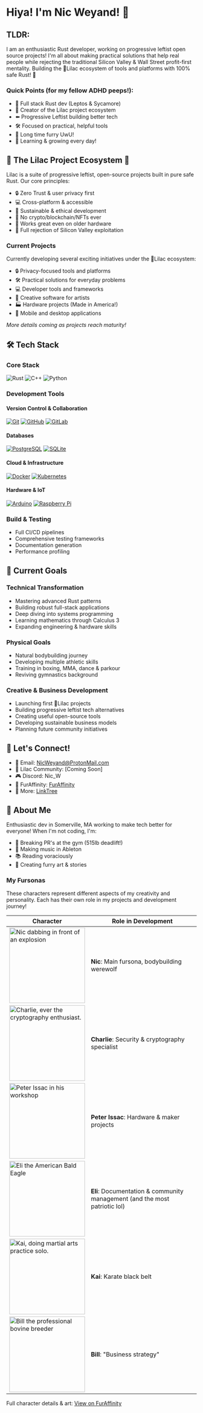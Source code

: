 # Hiya! I'm Nic Weyand! 👋

## TLDR:
I am an enthusiastic Rust developer, working on progressive leftist open source projects! I'm all about making practical solutions that help real people while rejecting the traditional Silicon Valley & Wall Street profit-first mentality. Building the 🪻Lilac ecosystem of tools and platforms with 100% safe Rust! 🦀

### Quick Points (for my fellow ADHD peeps!):
- 🦀 Full stack Rust dev (Leptos & Sycamore)
- 🪻 Creator of the Lilac project ecosystem
- ⬅️ Progressive Leftist building better tech
- 🛠️ Focused on practical, helpful tools
- 🐺 Long time furry UwU!
- 🧠 Learning & growing every day!

## 🪻 The Lilac Project Ecosystem 🪻

Lilac is a suite of progressive leftist, open-source projects built in pure safe Rust. Our core principles:
- 🔒 Zero Trust & user privacy first
- 💻 Cross-platform & accessible
- 🌱 Sustainable & ethical development
- 🚫 No crypto/blockchain/NFTs ever
- 💪 Works great even on older hardware
- 🌟 Full rejection of Silicon Valley exploitation

### Current Projects
Currently developing several exciting initiatives under the 🌸Lilac ecosystem:

- 🔒 Privacy-focused tools and platforms
- 🛠️ Practical solutions for everyday problems
- 💻 Developer tools and frameworks
- 🎨 Creative software for artists
- 🏭 Hardware projects (Made in America!)
- 📱 Mobile and desktop applications

*More details coming as projects reach maturity!*

## 🛠️ Tech Stack

### Core Stack
![Rust](https://img.shields.io/badge/rust-%23000000.svg?style=for-the-badge&logo=rust&logoColor=white)
![C++](https://img.shields.io/badge/c++-%2300599C.svg?style=for-the-badge&logo=c%2B%2B&logoColor=white)
![Python](https://img.shields.io/badge/python-3670A0?style=for-the-badge&logo=python&logoColor=ffdd54)

### Development Tools
#### Version Control & Collaboration
[![Git](https://img.shields.io/badge/Git-F05032?style=for-the-badge&logo=git&logoColor=white)](https://git-scm.com/)
[![GitHub](https://img.shields.io/badge/GitHub-181717?style=for-the-badge&logo=github&logoColor=white)](https://github.com/)
[![GitLab](https://img.shields.io/badge/GitLab-FCA121?style=for-the-badge&logo=gitlab&logoColor=white)](https://about.gitlab.com/)

#### Databases
[![PostgreSQL](https://img.shields.io/badge/PostgreSQL-336791?style=for-the-badge&logo=postgresql&logoColor=white)](https://www.postgresql.org/)
[![SQLite](https://img.shields.io/badge/SQLite-003B57?style=for-the-badge&logo=sqlite&logoColor=white)](https://www.sqlite.org/)

#### Cloud & Infrastructure
[![Docker](https://img.shields.io/badge/Docker-2496ED?style=for-the-badge&logo=docker&logoColor=white)](https://www.docker.com/)
[![Kubernetes](https://img.shields.io/badge/Kubernetes-326CE5?style=for-the-badge&logo=kubernetes&logoColor=white)](https://kubernetes.io/)

#### Hardware & IoT
[![Arduino](https://img.shields.io/badge/Arduino-00979D?style=for-the-badge&logo=arduino&logoColor=white)](https://www.arduino.cc/)
[![Raspberry Pi](https://img.shields.io/badge/Raspberry%20Pi-A22846?style=for-the-badge&logo=raspberry-pi&logoColor=white)](https://www.raspberrypi.org/)

### Build & Testing
- Full CI/CD pipelines
- Comprehensive testing frameworks
- Documentation generation
- Performance profiling

## 🌱 Current Goals

### Technical Transformation
- Mastering advanced Rust patterns
- Building robust full-stack applications
- Deep diving into systems programming
- Learning mathematics through Calculus 3
- Expanding engineering & hardware skills

### Physical Goals
- Natural bodybuilding journey
- Developing multiple athletic skills
- Training in boxing, MMA, dance & parkour
- Reviving gymnastics background

### Creative & Business Development
- Launching first 🪻Lilac projects
- Building progressive leftist tech alternatives
- Creating useful open-source tools
- Developing sustainable business models
- Planning future community initiatives

## 🤝 Let's Connect!
- 📧 Email: NicWeyand@ProtonMail.com
- 🪻 Lilac Community: [Coming Soon]
- 🎮 Discord: Nic_W
- 🐺 FurAffinity: [FurAffinity](https://www.furaffinity.net/user/tktheanimal)
- 🔗 More: [LinkTree](https://linktr.ee/nicweyand)

## 🐺 About Me
Enthusiastic dev in Somerville, MA working to make tech better for everyone! When I'm not coding, I'm:
- 💪 Breaking PR's at the gym (515lb deadlift!)
- 🎵 Making music in Ableton
- 📚 Reading voraciously
- 🎨 Creating furry art & stories

### My Fursonas
These characters represent different aspects of my creativity and personality. Each has their own role in my projects and development journey!

| Character | Role in Development |
|---------|-------------|
| <a href="https://www.furaffinity.net/view/57534099/"><img src="https://d.furaffinity.net/art/tktheanimal/1722139558/1722139558.tktheanimal_dbda91cf-b22a-443c-9d4e-4c6ac13fb588_jpeg.jpg" alt="Nic dabbing in front of an explosion" width="200"/></a> | **Nic**: Main fursona, bodybuilding werewolf |
| <a href="https://www.furaffinity.net/view/48909197/"><img src="https://d.furaffinity.net/art/tktheanimal/1662585287/1662585287.tktheanimal_1938817e-6eeb-447c-801a-12848e15e333_jpeg.jpg" alt="Charlie, ever the cryptography enthusiast." width="200"/></a> | **Charlie**: Security & cryptography specialist |
| <a href="https://www.furaffinity.net/view/47552477/"><img src="https://d.furaffinity.net/art/tktheanimal/1654626373/1654626373.tktheanimal_workshop.jpg" alt="Peter Issac in his workshop" width="200"/></a> | **Peter Issac**: Hardware & maker projects |
| <a href="https://www.furaffinity.net/view/41368221/"><img src="https://d.furaffinity.net/art/tktheanimal/1617807578/1617807578.tktheanimal_tktheanimal_sfw_final_1_.jpg" alt="Eli the American Bald Eagle" width="200"/></a> | **Eli**: Documentation & community management (and the most patriotic lol) |
| <a href="https://www.furaffinity.net/view/47990699/"><img src="https://d.furaffinity.net/art/tktheanimal/1657230636/1657230636.tktheanimal_1e67bc37-4d9f-47de-9198-54b4ee77310d.jpg" alt="Kai, doing martial arts practice solo." width="200"/></a> | **Kai**: Karate black belt |
| <a href="https://www.furaffinity.net/view/49998431/"><img src="https://d.furaffinity.net/art/tktheanimal/1669586443/1669586443.tktheanimal_bull_.png" alt="Bill the professional bovine breeder" width="200"/></a> | **Bill**: "Business strategy" |

Full character details & art: [View on FurAffinity](https://www.furaffinity.net/user/tktheanimal)
